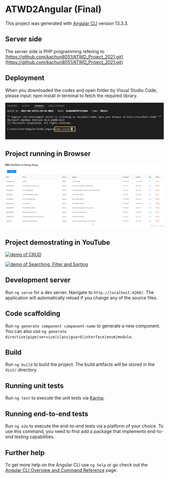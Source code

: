 # ATWD2Angular (Final)

This project was generated with [Angular CLI](https://github.com/angular/angular-cli) version 13.3.3.

## Server side

The server side is PHP programming refering to [https://github.com/kachun8051/ATWD_Project_2021.git](https://github.com/kachun8051/ATWD_Project_2021.git)


## Deployment

When you downloaded the codes and open folder by Visual Studio Code, please input: npm install in terminal to fetch the required library.

![/images/NpmInstall.png](/imagesforreadme/NpmInstall.png)

## Project running in Browser

![/images/AngularDraft.png](/imagesforreadme/AngularDraft.png)

## Project demostrating in YouTube

[![demo of CRUD](https://img.youtube.com/vi/w6bqG9edGiU/0.jpg)](https://www.youtube.com/watch?v=w6bqG9edGiU)

[![demo of Searching, Filter and Sorting](https://img.youtube.com/vi/zYe_7pVVCi0/0.jpg)](https://www.youtube.com/watch?v=zYe_7pVVCi0)

## Development server

Run `ng serve` for a dev server. Navigate to `http://localhost:4200/`. The application will automatically reload if you change any of the source files.

## Code scaffolding

Run `ng generate component component-name` to generate a new component. You can also use `ng generate directive|pipe|service|class|guard|interface|enum|module`.

## Build

Run `ng build` to build the project. The build artifacts will be stored in the `dist/` directory.

## Running unit tests

Run `ng test` to execute the unit tests via [Karma](https://karma-runner.github.io).

## Running end-to-end tests

Run `ng e2e` to execute the end-to-end tests via a platform of your choice. To use this command, you need to first add a package that implements end-to-end testing capabilities.

## Further help

To get more help on the Angular CLI use `ng help` or go check out the [Angular CLI Overview and Command Reference](https://angular.io/cli) page.
